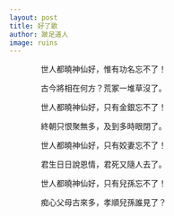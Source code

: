 ```yaml
---
layout: post
title: 好了歌
author: 跛足道人
image: ruins
---
```

　　　　世人都曉神仙好，惟有功名忘不了！

　　　　古今將相在何方？荒冢一堆草沒了。

　　　　世人都曉神仙好，只有金銀忘不了！

　　　　終朝只恨聚無多，及到多時眼閉了。

　　　　世人都曉神仙好，只有姣妻忘不了！

　　　　君生日日說恩情，君死又隨人去了。

　　　　世人都曉神仙好，只有兒孫忘不了！

　　　　痴心父母古來多，孝順兒孫誰見了？
